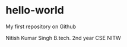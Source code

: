 hello-world
===========

My first repository on Github

Nitish Kumar Singh
B.tech. 2nd year CSE NITW
